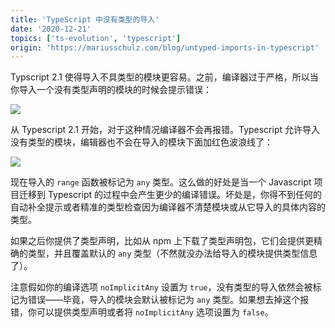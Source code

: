 ```yaml
---
title: 'TypeScript 中没有类型的导入'
date: '2020-12-21'
topics: ['ts-evolution', 'typescript']
origin: 'https://mariusschulz.com/blog/untyped-imports-in-typescript'
---
```


Typscript 2.1 使得导入不具类型的模块更容易。之前，编译器过于严格，所以当你导入一个没有类型声明的模块的时候会提示错误：

![](https://blog-1258648987.cos.ap-shanghai.myqcloud.com/blog/typescript-evolution/typescript_untyped_import_error-2x.ewgnulrtd5.imm.png)

从 Typescript 2.1 开始，对于这种情况编译器不会再报错。Typescript 允许导入没有类型的模块，编辑器也不会在导入的模块下面加红色波浪线了：

![](https://blog-1258648987.cos.ap-shanghai.myqcloud.com/blog/typescript-evolution/typescript_untyped_import_ok-2x.qncktb45ze.imm.png)

现在导入的 `range` 函数被标记为 `any` 类型。这么做的好处是当一个 Javascript 项目迁移到 Typescript 的过程中会产生更少的编译错误。坏处是，你得不到任何的自动补全提示或者精准的类型检查因为编译器不清楚模块或从它导入的具体内容的类型。

如果之后你提供了类型声明，比如从 npm 上下载了类型声明包，它们会提供更精确的类型，并且覆盖默认的 `any` 类型（不然就没办法给导入的模块提供类型信息了）。

注意假如你的编译选项 `noImplicitAny` 设置为 `true`，没有类型的导入依然会被标记为错误——毕竟，导入的模块会默认被标记为 `any` 类型。如果想去掉这个报错，你可以提供类型声明或者将 `noImplicitAny` 选项设置为 `false`。

